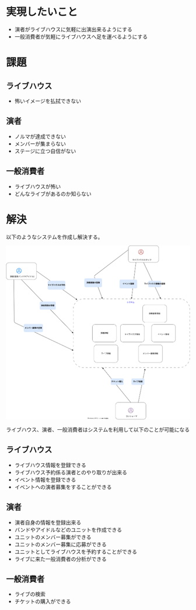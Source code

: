 # 実現したいこと

* 演者がライブハウスに気軽に出演出来るようにする
* 一般消費者が気軽にライブハウスへ足を運べるようにする

# 課題

## ライブハウス

* 怖いイメージを払拭できない

## 演者

* ノルマが達成できない
* メンバーが集まらない
* ステージに立つ自信がない

## 一般消費者

* ライブハウスが怖い
* どんなライブがあるのか知らない

# 解決

以下のようなシステムを作成し解決する。

![概要図](./business.drawio.svg)

ライブハウス、演者、一般消費者はシステムを利用して以下のことが可能になる

## ライブハウス

* ライブハウス情報を登録できる
* ライブハウス予約係る演者とのやり取りが出来る
* イベント情報を登録できる
* イベントへの演者募集をすることができる

## 演者

* 演者自身の情報を登録出来る
* バンドやアイドルなどのユニットを作成できる
* ユニットのメンバー募集ができる
* ユニットのメンバー募集に応募ができる
* ユニットとしてライブハウスを予約することができる
* ライブに来た一般消費者の分析ができる

## 一般消費者

* ライブの検索
* チケットの購入ができる
